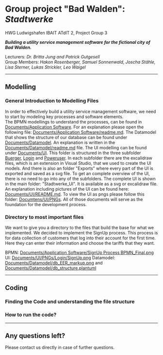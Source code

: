 # Group project "Bad Walden": *Stadtwerke*

HWG Ludwigshafen IBAIT ATdIT 2, Project Group 3   

***Building a utility service management software for the fictional city of Bad Walden.***  

Lecturers: *Dr. Britta Jung and Patrick Gutgesell*  
Group Members: *Hakon Rosenberger, Samuel Sonnenwald, Joscha Stähle, Lisa Sterner, Lukas Strickler, Leo Waigel*

---
  
## Modelling

### General Introduction to Modelling Files

In order to effectively build a utility service management software, we need to start by modeling key processes and software elements.  
The BPMN modellings to understand the processes, can be found in [Documents/Application Software](Documents/Application%20Software). For an explanation please open the following file: [Documents/Application Software/readme.md](Documents/Application%20Software/readme.md).
The Datamodel that shows the structure of our database can be found under [Documents/Datamodel](Documents/Datamodel). An explanation is written in the [Documents/Datamodel/readme.md](Documents/Datamodel/readme.md) file.
The UI modelling can be found under [Documents/UI](Documents/UI). This folder is structured in the three subfolder [Buerger](Documents/UI/Buerger), [Login](Documents/UI/Login) and [Poweruser](Documents/UI/Poweruser). In each subfolder there are the excalidraw files, which is an extension in Visual Studio, that we used to create the UI models. And there is also an folder "Exports" where every part of the UI is exported and saved as a svg file. To get an complete overview of the UI, there is no need to go into any of the subfolders. The complete UI is shown in the main folder: "Stadtwerke_UI". It is available as a svg or excalidraw file. An explanation including pictures of the UI can be found here: [Documents/UI/README.md](Documents/UI/README.md). To view the UI as pngs please follow this folder: [Documtens/UI/PNGs](Documents/UI/PNGs).
All of those documents will serve as the foundation for the development process.

### Directory to most important files

We want to give you a directory to the files that build the base for what we implemented. We decided to implement the SignUp process. This process is for data collection of customers that log into their account for the first time. Here they can enter their information and choose the tariffs that they want.

BPMN: [Documents/Application Software/SignUp Process BPMN_Final.png](Documents/Application%20Software/SignUp%20Process%20BPMN_Final.png)
UI: [Documents/UI/PNGs/Login/SignUp.png](Documents/UI/PNGs/Login/SignUp.png)
Datamodel: [Documents/Datamodel/db_EER_markup.png](Documents/Datamodel/db_EER_markup.png) and  [Documents/Datamodel/db_structure.plantuml](Documents/Datamodel/db_structure.plantuml)

---

## Coding

### Finding the Code and understanding the file structure




### How to run the code?



---

## Any questions left?
Please contact us directly in case of further questions.